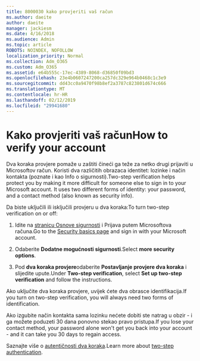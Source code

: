 ```yaml
---
title: 8000030 kako provjeriti vaš račun
ms.author: daeite
author: daeite
manager: jackiesm
ms.date: 4/16/2018
ms.audience: Admin
ms.topic: article
ROBOTS: NOINDEX, NOFOLLOW
localization_priority: Normal
ms.collection: Adm_O365
ms.custom: Adm_O365
ms.assetid: e64b555c-17ec-4389-8068-d36850f09bd3
ms.openlocfilehash: 23e4b0607247200ca257dc329e964b0468c1c3e9
ms.sourcegitcommit: dd43cc0a9470f98b8ef2a3787c823801d674c666
ms.translationtype: MT
ms.contentlocale: hr-HR
ms.lasthandoff: 02/12/2019
ms.locfileid: "29941680"
---
```

# <a name="how-to-verify-your-account"></a><span data-ttu-id="11475-102">Kako provjeriti vaš račun</span><span class="sxs-lookup"><span data-stu-id="11475-102">How to verify your account</span></span>

<span data-ttu-id="11475-p101">Dva koraka provjere pomaže u zaštiti čineći ga teže za netko drugi prijaviti u Microsoftov račun. Koristi dva različitih obrazaca identitet: lozinke i način kontakta (poznate i kao Info o sigurnosti).</span><span class="sxs-lookup"><span data-stu-id="11475-p101">Two-step verification helps protect you by making it more difficult for someone else to sign in to your Microsoft account. It uses two different forms of identity: your password, and a contact method (also known as security info).</span></span> 
  
<span data-ttu-id="11475-105">Da biste uključili ili isključili provjeru u dva koraka:</span><span class="sxs-lookup"><span data-stu-id="11475-105">To turn two-step verification on or off:</span></span>
  
1. <span data-ttu-id="11475-106">Idite na [stranicu Osnove sigurnosti](https://go.microsoft.com/fwlink/?linkid=842325) i Prijava putem Microsoftova računa.</span><span class="sxs-lookup"><span data-stu-id="11475-106">Go to the [Security basics page](https://go.microsoft.com/fwlink/?linkid=842325) and sign in with your Microsoft account.</span></span> 
    
2. <span data-ttu-id="11475-107">Odaberite **Dodatne mogućnosti sigurnosti**.</span><span class="sxs-lookup"><span data-stu-id="11475-107">Select **more security options**.</span></span> 
    
3. <span data-ttu-id="11475-108">Pod **dva koraka provjere**odaberite **Postavljanje provjere dva koraka** i slijedite upute.</span><span class="sxs-lookup"><span data-stu-id="11475-108">Under **Two-step verification**, select **Set up two-step verification** and follow the instructions.</span></span> 
    
<span data-ttu-id="11475-109">Ako uključite dva koraka provjere, uvijek ćete dva obrasce identifikacija.</span><span class="sxs-lookup"><span data-stu-id="11475-109">If you turn on two-step verification, you will always need two forms of identification.</span></span>
  
<span data-ttu-id="11475-110">Ako izgubite način kontakta sama lozinku nećete dobiti ste natrag u obzir - i ga možete poduzeti 30 dana ponovno stekao pravo pristupa.</span><span class="sxs-lookup"><span data-stu-id="11475-110">If you lose your contact method, your password alone won't get you back into your account - and it can take you 30 days to regain access.</span></span> 
  
<span data-ttu-id="11475-111">Saznajte više o [autentičnosti dva koraka](https://go.microsoft.com/fwlink/?linkid=872270).</span><span class="sxs-lookup"><span data-stu-id="11475-111">Learn more about [two-step authentication](https://go.microsoft.com/fwlink/?linkid=872270).</span></span>
  

